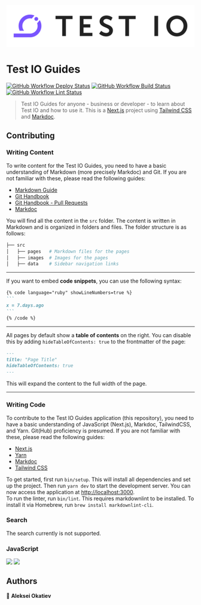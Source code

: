 ![Logo](/.github/testio-guides-banner.png)

# Test IO Guides

[![GitHub Workflow Deploy Status](https://img.shields.io/github/actions/workflow/status/test-IO/testio-guides/deploy.yml?label=Deploy&logo=github&style=flat-square)](https://github.com/test-IO/testio-guides/actions/workflows/deploy.yml)
[![GitHub Workflow Build Status](https://img.shields.io/github/actions/workflow/status/test-IO/testio-guides/build.yml?label=Build&logo=github&style=flat-square)](https://github.com/test-IO/testio-guides/actions/workflows/build.yml)
[![GitHub Workflow Lint Status](https://img.shields.io/github/actions/workflow/status/test-IO/testio-guides/lints.yml?label=Lints&logo=github&style=flat-square)](https://github.com/test-IO/testio-guides/actions/workflows/lints.yml)

> Test IO Guides for anyone - business or developer - to learn about Test IO and how to use it.
> This is a [Next.js](https://nextjs.org/) project using [Tailwind CSS](https://tailwindcss.com/) and [Markdoc](https://markdoc.dev/).

## Contributing

### Writing Content

To write content for the Test IO Guides, you need to have a basic understanding of Markdown (more precisely Markdoc) and Git. If you are not familiar with these, please read the following guides:

- [Markdown Guide](https://www.markdownguide.org/)
- [Git Handbook](https://guides.github.com/introduction/git-handbook/)
- [Git Handbook - Pull Requests](https://guides.github.com/activities/forking/#making-a-pull-request)
- [Markdoc](https://markdoc.dev/)

You will find all the content in the `src` folder. The content is written in Markdown and is organized in folders and files. The folder structure is as follows:

```bash
├── src
│   ├── pages   # Markdown files for the pages
│   ├── images  # Images for the pages
│   ├── data    # Sidebar navigation links
```

---

If you want to embed **code snippets**, you can use the following syntax:

````Markdown
{% code language="ruby" showLineNumbers=true %}
```
x = 7.days.ago
```
{% /code %}
````

---

All pages by default show a **table of contents** on the right. You can disable this by adding `hideTableOfContents: true` to the frontmatter of the page:

```Markdown
---
title: "Page Title"
hideTableOfContents: true
---
```

This will expand the content to the full width of the page.

---

### Writing Code

To contribute to the Test IO Guides application (this repository), you need to have a basic understanding of JavaScript (Next.js), Markdoc, TailwindCSS, and Yarn. Git(Hub) proficiency is presumed. If you are not familiar with these, please read the following guides:

- [Next.js](https://nextjs.org/docs/getting-started)
- [Yarn](https://yarnpkg.com/getting-started)
- [Markdoc](https://markdoc.dev/)
- [Tailwind CSS](https://tailwindcss.com/docs)

To get started, first run `bin/setup`. This will install all dependencies and set up the project. Then run `yarn dev` to start the development server. You can now access the application at [http://localhost:3000](http://localhost:3000).  
To run the linter, run `bin/lint`. This requires markdownlint to be installed. To install it via Homebrew, run `brew install markdownlint-cli`.

### Search

The search currently is not supported.

### JavaScript

<p>
  <img src="https://img.shields.io/badge/node-20.x.x-blue.svg" />
  <img src="https://img.shields.io/badge/yarn-1.22.x-blue.svg" />
</p>

## Authors

👤 **Aleksei Okatiev**
